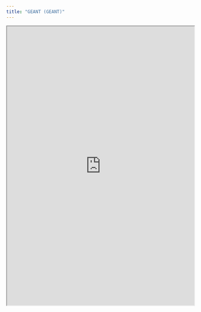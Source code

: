```yaml
---
title: "GEANT (GEANT)"
---
```




<iframe height="750" width="100%" src="https://ewelton.github.io/ktest/wiki.html#GEANT%20(GEANT)"></iframe>
